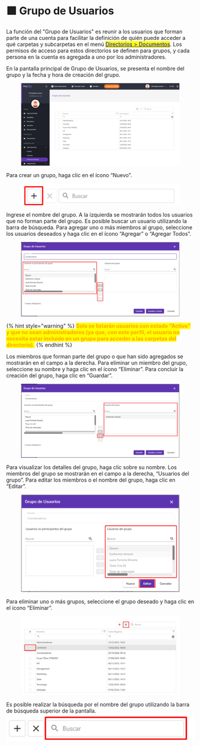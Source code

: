 # 🟪 Grupo de Usuarios

La función del "Grupo de Usuarios" es reunir a los usuarios que forman parte de una cuenta para facilitar la definición de quién puede acceder a qué carpetas y subcarpetas en el menú [<mark style="color:blue;">Directorios > Documentos</mark>](../../diretorios/documentos/). Los permisos de acceso para estos directorios se definen para grupos, y cada persona en la cuenta es agregada a uno por los administradores.

En la pantalla principal de Grupo de Usuarios, se presenta el nombre del grupo y la fecha y hora de creación del grupo.

<figure><img src="../../.gitbook/assets/image (1) (1) (1) (1) (1) (1) (1) (1).png" alt=""><figcaption></figcaption></figure>

Para crear un grupo, haga clic en el ícono “Nuevo”.

<figure><img src="../../.gitbook/assets/image (2) (1) (1).png" alt=""><figcaption></figcaption></figure>

Ingrese el nombre del grupo. A la izquierda se mostrarán todos los usuarios que no forman parte del grupo. Es posible buscar un usuario utilizando la barra de búsqueda. Para agregar uno o más miembros al grupo, seleccione los usuarios deseados y haga clic en el ícono “Agregar” o “Agregar Todos”.

<figure><img src="../../.gitbook/assets/image (3) (1) (1).png" alt=""><figcaption></figcaption></figure>

{% hint style="warning" %}
<mark style="color:orange;">**Solo se listarán usuarios con estado “Activo” y que no sean administradores (ya que, con este perfil, el usuario no necesita estar incluido en un grupo para acceder a las carpetas del directorio).**</mark>
{% endhint %}

Los miembros que forman parte del grupo o que han sido agregados se mostrarán en el campo a la derecha. Para eliminar un miembro del grupo, seleccione su nombre y haga clic en el ícono “Eliminar”. Para concluir la creación del grupo, haga clic en “Guardar”.

<figure><img src="../../.gitbook/assets/image (4) (1).png" alt=""><figcaption></figcaption></figure>

Para visualizar los detalles del grupo, haga clic sobre su nombre. Los miembros del grupo se mostrarán en el campo a la derecha, “Usuarios del grupo”. Para editar los miembros o el nombre del grupo, haga clic en “Editar”.

<figure><img src="../../.gitbook/assets/image (5) (1).png" alt=""><figcaption></figcaption></figure>

Para eliminar uno o más grupos, seleccione el grupo deseado y haga clic en el ícono “Eliminar”.

<figure><img src="../../.gitbook/assets/image (6) (1).png" alt=""><figcaption></figcaption></figure>

Es posible realizar la búsqueda por el nombre del grupo utilizando la barra de búsqueda superior de la pantalla. ![](<../../.gitbook/assets/image (7) (1).png>)
